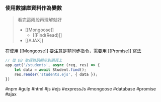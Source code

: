 ### 使用數據庫資料作為變數
>看完這兩段再理解就好
>- [[Mongoose]]
>	- [[Find(Read)]]
>- [[AJAX]]

在使用 [[Mongoose]] 要注意是非同步指令，需要用 [[Promise]] 寫法
```js
// 從 DB 取得資訊顯示到網頁上
app.get('/students', async (req, res) => {
	let data = await Student.find();
	res.render('students.ejs', { data });
})
```
#npm #gulp #html #js #ejs #expressJs #mongoose #database #promise #ajax 